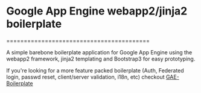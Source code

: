 # Google App Engine webapp2/jinja2 boilerplate
=========================================

A simple barebone boilerplate application for Google App Engine using the webapp2
framework, jinja2 templating and Bootstrap3 for easy prototyping. 

If you're looking for a more feature packed boilerplate (Auth, Federated login, passwd reset, client/server validation, i18n, etc) checkout [GAE-Boilerplate](https://github.com/coto/gae-boilerplate)
